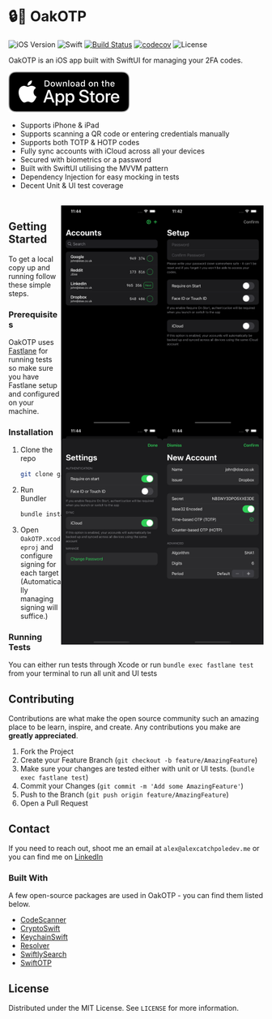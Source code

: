 # 🔒📱 OakOTP
![iOS Version](https://img.shields.io/badge/iOS-14.0+-orange)
![Swift](https://img.shields.io/badge/Swift-5-blue)
[![Build Status](https://alexcatch.semaphoreci.com/badges/Oak/branches/master.svg?style=shields)](https://alexcatch.semaphoreci.com/projects/Oak)
[![codecov](https://codecov.io/gh/AlexCatch/oak/branch/master/graph/badge.svg?token=JK2GGD5R9Z)](https://codecov.io/gh/AlexCatch/oak)
![License](https://img.shields.io/github/license/alexcatch/oak)

OakOTP is an iOS app built with SwiftUI for managing your 2FA codes.

[![Download](https://github.com/AlexCatch/Oak/blob/master/DesignAssets/Download_on_the_App_Store_Badge_US-UK_RGB_blk_092917.svg)](https://apps.apple.com/gb/app/oakotp/id1567761178)

- Supports iPhone & iPad
- Supports scanning a QR code or entering credentials manually
- Supports both TOTP & HOTP codes
- Fully sync accounts with iCloud across all your devices
- Secured with biometrics or a password
- Built with SwiftUI utilising the MVVM pattern
- Dependency Injection for easy mocking in tests
- Decent Unit & UI test coverage

<br>

<div>
  <img style="float: right;" width=200 src="https://github.com/AlexCatch/Oak/blob/master/DesignAssets/setup.png">
  <img style="float: right;" width=200 src="https://github.com/AlexCatch/Oak/blob/master/DesignAssets/accounts.png">
  <img style="float: right;" width=200 src="https://github.com/AlexCatch/Oak/blob/master/DesignAssets/new.png">
  <img style="float: right;" width=200 src="https://github.com/AlexCatch/Oak/blob/master/DesignAssets/settings.png">
</div>

<!-- GETTING STARTED -->
## Getting Started

To get a local copy up and running follow these simple steps.

### Prerequisites

OakOTP uses [Fastlane](https://docs.fastlane.tools/getting-started/ios/setup/) for running tests so make sure you have Fastlane setup and configured on your machine.

### Installation

1. Clone the repo
   ```sh
   git clone git@github.com:AlexCatch/Oak.git
   ```
2. Run Bundler
   ```sh
   bundle install
   ```
3. Open `OakOTP.xcodeproj` and configure signing for each target (Automatically managing signing will suffice.)

### Running Tests

You can either run tests through Xcode or run `bundle exec fastlane test` from your terminal to run all unit and UI tests

## Contributing

Contributions are what make the open source community such an amazing place to be learn, inspire, and create. Any contributions you make are **greatly appreciated**.

1. Fork the Project
2. Create your Feature Branch (`git checkout -b feature/AmazingFeature`)
3. Make sure your changes are tested either with unit or UI tests. (`bundle exec fastlane test`)
4. Commit your Changes (`git commit -m 'Add some AmazingFeature'`)
5. Push to the Branch (`git push origin feature/AmazingFeature`)
6. Open a Pull Request

<!-- CONTACT -->
## Contact

If you need to reach out, shoot me an email at `alex@alexcatchpoledev.me` or you can find me on [LinkedIn](https://www.linkedin.com/in/alex-catch/)

### Built With

A few open-source packages are used in OakOTP - you can find them listed below.

* [CodeScanner](https://github.com/twostraws/CodeScanner)
* [CryptoSwift](https://github.com/krzyzanowskim/CryptoSwift)
* [KeychainSwift](https://github.com/evgenyneu/keychain-swift)
* [Resolver](https://github.com/hmlongco/Resolver)
* [SwiftlySearch](https://github.com/thislooksfun/SwiftlySearch)
* [SwiftOTP](https://github.com/lachlanbell/SwiftOTP)

<!-- LICENSE -->
## License

Distributed under the MIT License. See `LICENSE` for more information.
